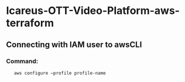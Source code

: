 # Icareus-OTT-Video-Platform-aws-terraform
   ## Connecting with IAM user  to awsCLI
   ### Command: 
       aws configure –profile profile-name
